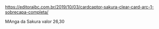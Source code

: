 https://editorajbc.com.br/2019/10/03/cardcaptor-sakura-clear-card-arc-1-sobrecapa-completa/

MAnga da Sakura valor 26,30
